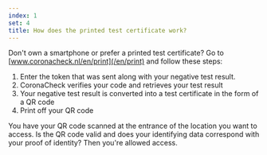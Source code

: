 ```yaml
---
index: 1
set: 4
title: How does the printed test certificate work?
---
```

Don't own a smartphone or prefer a printed test certificate? Go to  [www.coronacheck.nl/en/print](/en/print) and follow these steps: 

1. Enter the token that was sent along with your negative test result.
2. CoronaCheck verifies your code and retrieves your test result
3. Your negative test result is converted into a test certificate in the form of  a QR code
4. Print off your QR code 

You have your QR code scanned at the entrance of the location you want to access. Is the QR code valid and does your identifying data correspond with your proof of identity? Then you're allowed access.
